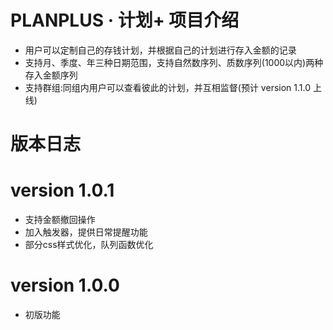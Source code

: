 # PLANPLUS · 计划+  项目介绍

- 用户可以定制自己的存钱计划，并根据自己的计划进行存入金额的记录
- 支持月、季度、年三种日期范围，支持自然数序列、质数序列(1000以内)两种存入金额序列
- 支持群组:同组内用户可以查看彼此的计划，并互相监督(预计 version 1.1.0 上线)

# 版本日志  

# version 1.0.1
- 支持金额撤回操作
- 加入触发器，提供日常提醒功能
- 部分css样式优化，队列函数优化

# version 1.0.0
- 初版功能
